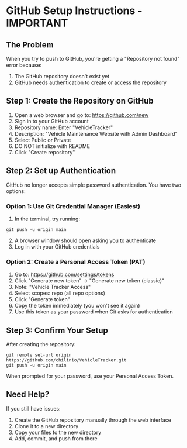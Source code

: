# GitHub Setup Instructions - IMPORTANT

## The Problem
When you try to push to GitHub, you're getting a "Repository not found" error because:
1. The GitHub repository doesn't exist yet
2. GitHub needs authentication to create or access the repository

## Step 1: Create the Repository on GitHub
1. Open a web browser and go to: https://github.com/new
2. Sign in to your GitHub account
3. Repository name: Enter "VehicleTracker"
4. Description: "Vehicle Maintenance Website with Admin Dashboard"
5. Select Public or Private
6. DO NOT initialize with README
7. Click "Create repository"

## Step 2: Set up Authentication
GitHub no longer accepts simple password authentication. You have two options:

### Option 1: Use Git Credential Manager (Easiest)
1. In the terminal, try running:
```
git push -u origin main
```
2. A browser window should open asking you to authenticate
3. Log in with your GitHub credentials

### Option 2: Create a Personal Access Token (PAT)
1. Go to: https://github.com/settings/tokens
2. Click "Generate new token" → "Generate new token (classic)"
3. Note: "Vehicle Tracker Access"
4. Select scopes: repo (all repo options)
5. Click "Generate token"
6. Copy the token immediately (you won't see it again)
7. Use this token as your password when Git asks for authentication

## Step 3: Confirm Your Setup
After creating the repository:
```
git remote set-url origin https://github.com/chilinio/VehicleTracker.git
git push -u origin main
```

When prompted for your password, use your Personal Access Token.

## Need Help?
If you still have issues:
1. Create the GitHub repository manually through the web interface
2. Clone it to a new directory
3. Copy your files to the new directory
4. Add, commit, and push from there 